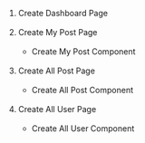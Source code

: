 <ol>
  <li>Create Dashboard Page</li><br>
  <li>Create My Post Page 
      <ul>
          <br><li>Create My Post Component</li>
      </ul>
  </li><br>
  <li>Create All Post Page 
      <ul>
          <br><li>Create All Post Component</li>
      </ul>
  </li><br>
  <li>Create All User Page 
      <ul>
          <br><li>Create All User Component</li>
      </ul>
  </li><br>
</ol>

